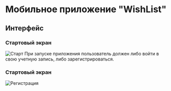 Мобильное приложение "WishList"
========================
Интерфейс
-----------
### Стартовый экран ###
![Старт](https://pp.userapi.com/c626225/v626225670/4f466/8nXj6GcWWWc.jpg "Стартовый экран") При запуске приложения пользователь должен либо войти в свою учетную запись, либо зарегистрироваться.

### Стартовый экран ###
![Регистрация](https://pp.userapi.com/c626225/v626225670/4f46d/bbQ9gmFfxNc.jpg "Регистрация") 
